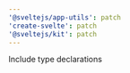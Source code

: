 ```yaml
---
'@sveltejs/app-utils': patch
'create-svelte': patch
'@sveltejs/kit': patch
---
```


Include type declarations
